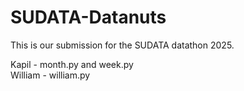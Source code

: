 # SUDATA-Datanuts
This is our submission for the SUDATA datathon 2025.

Kapil - month.py and week.py <br>
William - william.py



